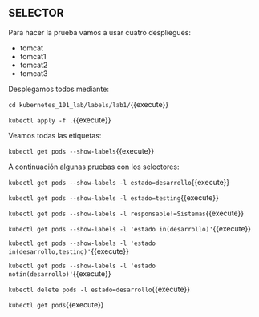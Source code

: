 ## SELECTOR

Para hacer la prueba vamos a usar cuatro despliegues:

- tomcat
- tomcat1
- tomcat2
- tomcat3

Desplegamos todos mediante:

`cd kubernetes_101_lab/labels/lab1/`{{execute}}

`kubectl apply -f .`{{execute}}

Veamos todas las etiquetas:

`kubectl get pods --show-labels`{{execute}}

A continuación algunas pruebas con los selectores:

`kubectl get pods --show-labels -l estado=desarrollo`{{execute}}

`kubectl get pods --show-labels -l estado=testing`{{execute}}

`kubectl get pods --show-labels -l responsable!=Sistemas`{{execute}}

`kubectl get pods --show-labels -l 'estado in(desarrollo)'`{{execute}}

`kubectl get pods --show-labels -l 'estado in(desarrollo,testing)'`{{execute}}

`kubectl get pods --show-labels -l 'estado notin(desarrollo)'`{{execute}}

`kubectl delete pods -l estado=desarrollo`{{execute}}

`kubectl get pods`{{execute}}